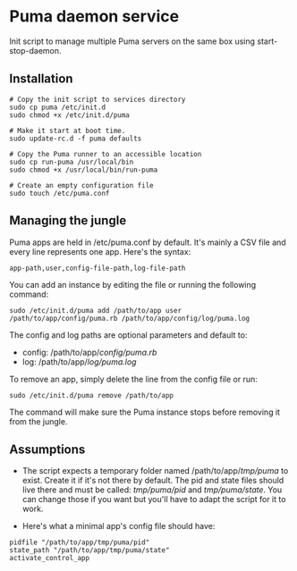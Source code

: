 # Puma daemon service

Init script to manage multiple Puma servers on the same box using start-stop-daemon.

## Installation 

    # Copy the init script to services directory 
    sudo cp puma /etc/init.d
    sudo chmod +x /etc/init.d/puma
    
    # Make it start at boot time. 
    sudo update-rc.d -f puma defaults

    # Copy the Puma runner to an accessible location
    sudo cp run-puma /usr/local/bin
    sudo chmod +x /usr/local/bin/run-puma

    # Create an empty configuration file
    sudo touch /etc/puma.conf

## Managing the jungle 

Puma apps are held in /etc/puma.conf by default. It's mainly a CSV file and every line represents one app. Here's the syntax:

    app-path,user,config-file-path,log-file-path

You can add an instance by editing the file or running the following command:

    sudo /etc/init.d/puma add /path/to/app user /path/to/app/config/puma.rb /path/to/app/config/log/puma.log

The config and log paths are optional parameters and default to:

* config: /path/to/app/*config/puma.rb*
* log: /path/to/app/*log/puma.log*

To remove an app, simply delete the line from the config file or run:

    sudo /etc/init.d/puma remove /path/to/app

The command will make sure the Puma instance stops before removing it from the jungle.

## Assumptions 

* The script expects a temporary folder named /path/to/app/*tmp/puma* to exist. Create it if it's not there by default.
The pid and state files should live there and must be called: *tmp/puma/pid* and *tmp/puma/state*.
You can change those if you want but you'll have to adapt the script for it to work.

* Here's what a minimal app's config file should have:

```
pidfile "/path/to/app/tmp/puma/pid"
state_path "/path/to/app/tmp/puma/state"
activate_control_app
```

